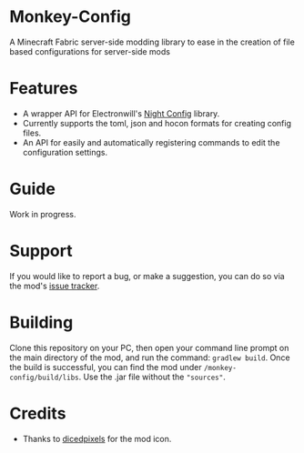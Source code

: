 # Monkey-Config
A Minecraft Fabric server-side modding library to ease in the creation of file based configurations for server-side mods

# Features

- A wrapper API for Electronwill's [Night Config](https://github.com/TheElectronWill/night-config) library.
- Currently supports the toml, json and hocon formats for creating config files.
- An API for easily and automatically registering commands to edit the configuration settings.

# Guide

Work in progress.

# Support

If you would like to report a bug, or make a suggestion, you can do so via the mod's [issue tracker](https://github.com/ArkoSammy12/Monkey-Config/issues).

# Building

Clone this repository on your PC, then open your command line prompt on the main directory of the mod, and run the command: `gradlew build`. Once the build is successful, you can find the mod under `/monkey-config/build/libs`. Use the .jar file without the `"sources"`.

# Credits

- Thanks to [dicedpixels](https://github.com/dicedpixels) for the mod icon.